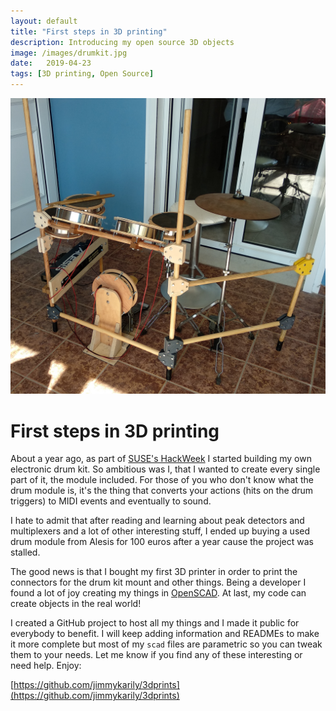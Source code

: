 ```yaml
---
layout: default
title: "First steps in 3D printing"
description: Introducing my open source 3D objects
image: /images/drumkit.jpg
date:   2019-04-23
tags: [3D printing, Open Source]
---
```


![DruKit](/images/drumkit.jpg)

# First steps in 3D printing

About a year ago, as part of [SUSE's HackWeek](https://hackweek.suse.com/) I started building my own electronic drum kit. So ambitious was I, that I wanted to create every single part of it, the module included. For those of you who don't know what the drum module is, it's the thing that converts your actions (hits on the drum triggers) to MIDI events and eventually to sound.

I hate to admit that after reading and learning about peak detectors and multiplexers and a lot of other interesting stuff, I ended up buying a used drum module from Alesis for 100 euros after a year cause the project was stalled. 

The good news is that I bought my first 3D printer in order to print the connectors for the drum kit mount and other things. Being a developer I found a lot of joy creating my things in [OpenSCAD](https://www.openscad.org/). At last, my code can create objects in the real world!

I created a GitHub project to host all my things and I made it public for everybody to benefit. I will keep adding information and READMEs to make it more complete but most of my `scad` files are parametric so you can tweak them to your needs. Let me know if you find any of these interesting or need help. Enjoy:

[https://github.com/jimmykarily/3dprints](https://github.com/jimmykarily/3dprints)
